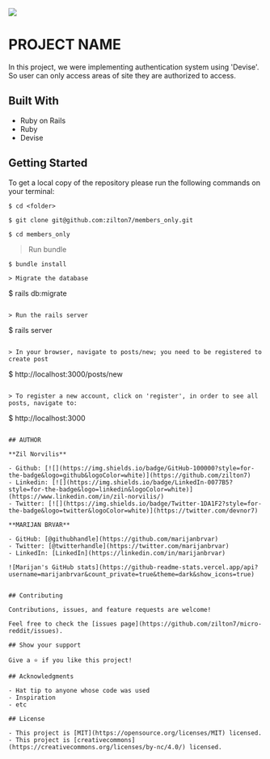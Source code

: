![](https://img.shields.io/badge/Microverse-blueviolet)

# PROJECT NAME

In this project, we were implementing authentication system using 'Devise'. 
So user can only access areas of site they are authorized to access.

## Built With
- Ruby on Rails
- Ruby
- Devise

## Getting Started

To get a local copy of the repository please run the following commands on your terminal: 

``` 
$ cd <folder> 
```

``` 
$ git clone git@github.com:zilton7/members_only.git
```
``` 
$ cd members_only 
```

> Run bundle
``` 
$ bundle install

> Migrate the database
``` 
$ rails db:migrate 
```

> Run the rails server
```
$ rails server
```

> In your browser, navigate to posts/new; you need to be registered to create post
``` 
$ http://localhost:3000/posts/new
```

> To register a new account, click on 'register', in order to see all posts, navigate to:
``` 
$ http://localhost:3000
```

## AUTHOR

**Zil Norvilis**

- Github: [![](https://img.shields.io/badge/GitHub-100000?style=for-the-badge&logo=github&logoColor=white)](https://github.com/zilton7)
- Linkedin: [![](https://img.shields.io/badge/LinkedIn-0077B5?style=for-the-badge&logo=linkedin&logoColor=white)](https://www.linkedin.com/in/zil-norvilis/)
- Twitter: [![](https://img.shields.io/badge/Twitter-1DA1F2?style=for-the-badge&logo=twitter&logoColor=white)](https://twitter.com/devnor7)

**MARIJAN BRVAR**

- GitHub: [@githubhandle](https://github.com/marijanbrvar)
- Twitter: [@twitterhandle](https://twitter.com/marijanbrvar)
- LinkedIn: [LinkedIn](https://linkedin.com/in/marijanbrvar)

![Marijan's GitHub stats](https://github-readme-stats.vercel.app/api?username=marijanbrvar&count_private=true&theme=dark&show_icons=true)


## Contributing

Contributions, issues, and feature requests are welcome!

Feel free to check the [issues page](https://github.com/zilton7/micro-reddit/issues).

## Show your support

Give a ⭐️ if you like this project!

## Acknowledgments

- Hat tip to anyone whose code was used
- Inspiration
- etc

## License

- This project is [MIT](https://opensource.org/licenses/MIT) licensed.
- This project is [creativecommons](https://creativecommons.org/licenses/by-nc/4.0/) licensed.
